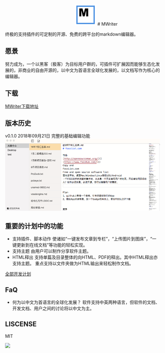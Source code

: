 
<img src="mwriter/build/icon.png" style="margin-left: 45%;">
# MWriter

终极的支持插件的可定制的开源、免费的跨平台的markdown编辑器。

## 愿景
努力成为，一个以黑客（极客）为目标用户群的，可插件可扩展因而能够生态化发展的，非商业的自由开源的，以中文为首语言全球化发展的，以文档写作为核心的编辑器。

## 下载
[MWriter下载地址](http://mwriter.netqon.com)

## 版本历史
v0.1.0 2018年09月21日
完整的基础编辑功能
![](crash/v0.1.png)

## 重要的计划中的功能
- 支持插件、脚本动作
使诸如“一键发布文章到专栏”，“上传图片到图床”，“一键更新到在线文档”等功能的轻松实现。
- 支持主题
由用户可以制作分享软件主题。
- HTML释出
支持单篇及目录整体的向HTML、PDF的释出。其中HTML释出亦支持主题。
重点支持以文件夹做为HTML输出来轻松制作文档。

[全部开发计划](https://github.com/fateleak/mwriter/issues)

## FaQ
- 何为以中文为首语言的全球化发展？
软件支持中英两种语言，但软件的文档、开发文档、用户之间的讨论将以中文为主。


## LISCENSE
MIT

![](http://fate2.oss-cn-shanghai.aliyuncs.com/pool/20180921133022.png)